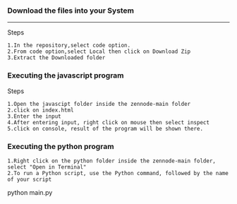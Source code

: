 ### Download the files into your System
---

Steps
```
1.In the repository,select code option.
2.From code option,select Local then click on Download Zip
3.Extract the Downloaded folder
```
### Executing the javascript program 
Steps
```
1.Open the javascipt folder inside the zennode-main folder
2.click on index.html
3.Enter the input
4.After entering input, right click on mouse then select inspect
5.click on console, result of the program will be shown there.
```
### Executing the python program 
```
1.Right click on the python folder inside the zennode-main folder, select "Open in Terminal"
2.To run a Python script, use the Python command, followed by the name of your script
```
python main.py
```
```

